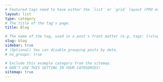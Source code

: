 ```yaml
---
# Featured tags need to have either the `list` or `grid` layout (PRO only).
layout: list
type: category
# The title of the tag's page.
title: Blog

# The name of the tag, used in a post's front matter (e.g. tags: [<slug>]).
slug: blog
sidebar: true
# (Optional) You can disable grouping posts by date.
# no_groups: true

# Exclude this example category from the sitemap.
# DON'T USE THIS SETTING IN YOUR CATEGORIES!
sitemap: true
---
```

